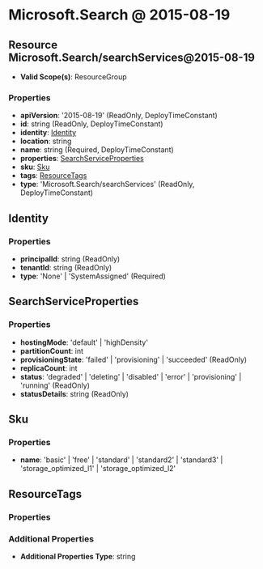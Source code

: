 # Microsoft.Search @ 2015-08-19

## Resource Microsoft.Search/searchServices@2015-08-19
* **Valid Scope(s)**: ResourceGroup
### Properties
* **apiVersion**: '2015-08-19' (ReadOnly, DeployTimeConstant)
* **id**: string (ReadOnly, DeployTimeConstant)
* **identity**: [Identity](#identity)
* **location**: string
* **name**: string (Required, DeployTimeConstant)
* **properties**: [SearchServiceProperties](#searchserviceproperties)
* **sku**: [Sku](#sku)
* **tags**: [ResourceTags](#resourcetags)
* **type**: 'Microsoft.Search/searchServices' (ReadOnly, DeployTimeConstant)

## Identity
### Properties
* **principalId**: string (ReadOnly)
* **tenantId**: string (ReadOnly)
* **type**: 'None' | 'SystemAssigned' (Required)

## SearchServiceProperties
### Properties
* **hostingMode**: 'default' | 'highDensity'
* **partitionCount**: int
* **provisioningState**: 'failed' | 'provisioning' | 'succeeded' (ReadOnly)
* **replicaCount**: int
* **status**: 'degraded' | 'deleting' | 'disabled' | 'error' | 'provisioning' | 'running' (ReadOnly)
* **statusDetails**: string (ReadOnly)

## Sku
### Properties
* **name**: 'basic' | 'free' | 'standard' | 'standard2' | 'standard3' | 'storage_optimized_l1' | 'storage_optimized_l2'

## ResourceTags
### Properties
### Additional Properties
* **Additional Properties Type**: string

